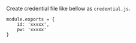 Create credential file like bellow as `credential.js`.
```
module.exports = {
    id: 'xxxxx',
    pw: 'xxxxx'
}
```
